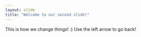 ```yaml
---
layout: slide
title: "Welcome to our second slide!"
---
```

This is how we change things! :)
Use the left arrow to go back!
